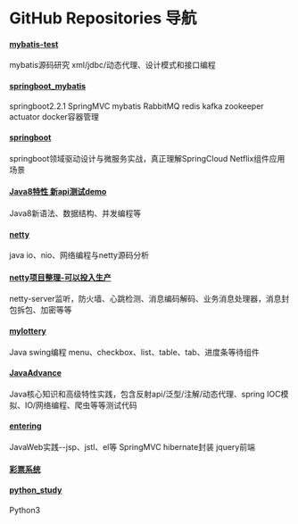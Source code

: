 # GitHub Repositories 导航

#### [mybatis-test](https://github.com/GitJavaProgramming/mybatis-test)
mybatis源码研究 xml/jdbc/动态代理、设计模式和接口编程
#### [springboot_mybatis](https://github.com/GitJavaProgramming/springboot_mybatis)
springboot2.2.1 SpringMVC mybatis RabbitMQ redis kafka zookeeper actuator docker容器管理
#### [springboot](https://github.com/GitJavaProgramming/springboot)
springboot领域驱动设计与微服务实战，真正理解SpringCloud Netflix组件应用场景
#### [Java8特性 新api测试demo](https://github.com/GitJavaProgramming/new-Java)
Java8新语法、数据结构、并发编程等
#### [netty](https://github.com/GitJavaProgramming/netty)
java io、nio、网络编程与netty源码分析
#### [netty项目整理-可以投入生产](https://github.com/GitJavaProgramming/nettyProject)
netty-server监听，防火墙、心跳检测、消息编码解码、业务消息处理器，消息封包拆包、加密等等
#### [mylottery](https://github.com/GitJavaProgramming/mylottery)
Java swing编程 menu、checkbox、list、table、tab、进度条等待组件
#### [JavaAdvance](https://github.com/GitJavaProgramming/JavaAdvance)
Java核心知识和高级特性实践，包含反射api/泛型/注解/动态代理、spring IOC模拟、IO/网络编程、爬虫等等测试代码
#### [entering](https://github.com/GitJavaProgramming/entering)
JavaWeb实践--jsp、jstl、el等 SpringMVC hibernate封装 jquery前端
#### [彩票系统](https://github.com/GitJavaProgramming/ROOT)
#### [python_study](https://github.com/GitJavaProgramming/springboot)
Python3